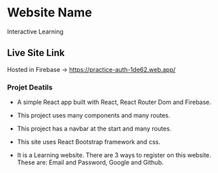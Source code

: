 # Website Name

Interactive Learning


## Live Site Link
Hosted in Firebase -> https://practice-auth-1de62.web.app/


### Projet Deatils

* A simple React app built with React, React Router Dom and Firebase.

* This project uses many components and many routes.

* This project has a navbar at the start and many routes.

* This site uses React Bootstrap framework and css.

* It is a Learning website. There are 3 ways to register on this website.
  These are: Email and Password, Google and Github.



